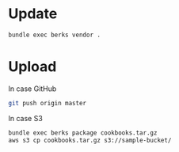 # Update

```bash
bundle exec berks vendor .
```

# Upload

In case GitHub

```bash
git push origin master
```


In case S3

```bash
bundle exec berks package cookbooks.tar.gz
aws s3 cp cookbooks.tar.gz s3://sample-bucket/
```
